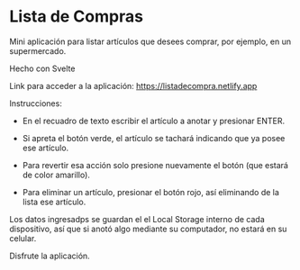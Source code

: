 # Lista de Compras

Mini aplicación para listar artículos que desees comprar, por ejemplo, en un supermercado.

Hecho con Svelte

Link para acceder a la aplicación: https://listadecompra.netlify.app

Instrucciones:

- En el recuadro de texto escribir el artículo a anotar y presionar ENTER.

- Si apreta el botón verde, el artículo se tachará indicando que ya posee ese artículo.

- Para revertir esa acción solo presione nuevamente el botón (que estará de color amarillo).

- Para eliminar un artículo, presionar el botón rojo, así eliminando de la lista ese artículo.

Los datos ingresadps se guardan el el Local Storage interno de cada dispositivo, así que si anotó algo mediante su computador, no estará en su celular.

Disfrute la aplicación.
